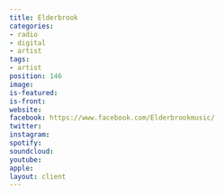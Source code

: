 ```yaml
---
title: Elderbrook
categories:
- radio
- digital
- artist
tags:
- artist
position: 146
image: 
is-featured: 
is-front: 
website: 
facebook: https://www.facebook.com/Elderbrookmusic/
twitter: 
instagram: 
spotify: 
soundcloud: 
youtube: 
apple: 
layout: client
---
```


